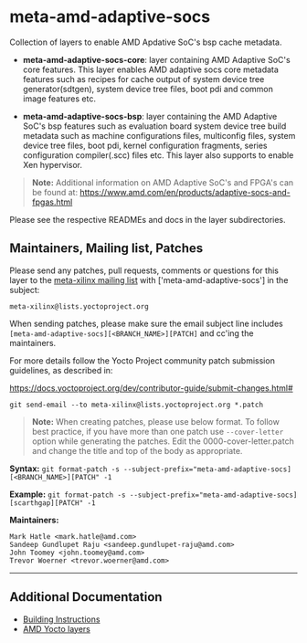 # meta-amd-adaptive-socs

Collection of layers to enable AMD Apdative SoC's bsp cache metadata.

* **meta-amd-adaptive-socs-core**: layer containing AMD Adaptive SoC's core features.
This layer enables AMD adaptive socs core metadata features such as recipes for
cache output of system device tree generator(sdtgen), system device tree files,
boot pdi and common image features etc.

* **meta-amd-adaptive-socs-bsp**: layer containing the AMD Adaptive SoC's bsp features
such as evaluation board system device tree build metadata such as machine configurations
files, multiconfig files, system device tree files, boot pdi, kernel configuration
fragments, series configuration compiler(.scc) files etc. This layer also supports
to enable Xen hypervisor.

> **Note:** Additional information on AMD Adaptive SoC's and FPGA's can be found at:
	https://www.amd.com/en/products/adaptive-socs-and-fpgas.html

Please see the respective READMEs and docs in the layer subdirectories.

## Maintainers, Mailing list, Patches

Please send any patches, pull requests, comments or questions for this layer to
the [meta-xilinx mailing list](https://lists.yoctoproject.org/g/meta-xilinx)
with ['meta-amd-adaptive-socs'] in the subject:

	meta-xilinx@lists.yoctoproject.org

When sending patches, please make sure the email subject line includes
`[meta-amd-adaptive-socs][<BRANCH_NAME>][PATCH]` and cc'ing the maintainers.

For more details follow the Yocto Project community patch submission guidelines,
as described in:

https://docs.yoctoproject.org/dev/contributor-guide/submit-changes.html#

`git send-email --to meta-xilinx@lists.yoctoproject.org *.patch`

> **Note:** When creating patches, please use below format. To follow best practice,
> if you have more than one patch use `--cover-letter` option while generating the
> patches. Edit the 0000-cover-letter.patch and change the title and top of the
> body as appropriate.

**Syntax:**
`git format-patch -s --subject-prefix="meta-amd-adaptive-socs][<BRANCH_NAME>][PATCH" -1`

**Example:**
`git format-patch -s --subject-prefix="meta-amd-adaptive-socs][scarthgap][PATCH" -1`

**Maintainers:**

	Mark Hatle <mark.hatle@amd.com>
	Sandeep Gundlupet Raju <sandeep.gundlupet-raju@amd.com>
	John Toomey <john.toomey@amd.com>
    Trevor Woerner <trevor.woerner@amd.com>
---

## Additional Documentation

* [Building Instructions](README.build.md)
* [AMD Yocto layers](https://github.com/Xilinx/meta-xilinx/blob/master/README.md)
